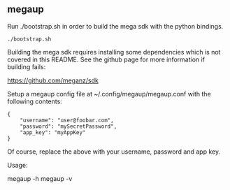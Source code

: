 megaup
---

Run ./bootstrap.sh in order to build the mega sdk with the python bindings.

```
./bootstrap.sh
```

Building the mega sdk requires installing some dependencies which is not covered in this README.
See the github page for more information if building fails:

https://github.com/meganz/sdk





Setup a megaup config file at ~/.config/megaup/megaup.conf with the following contents:

```
{
    "username": "user@foobar.com",
    "password": "mySecretPassword",
    "app_key": "myAppKey"
}
```

Of course, replace the above with your username, password and app key.




Usage:

megaup -h
megaup -v <filename>

